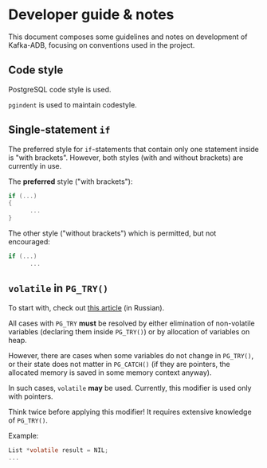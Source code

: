 # Developer guide & notes

This document composes some guidelines and notes on development of Kafka-ADB, focusing on conventions used in the project.


## Code style
PostgreSQL code style is used.

`pgindent` is used to maintain codestyle.


## Single-statement `if`
The preferred style for `if`-statements that contain only one statement inside is "with brackets". However, both styles (with and without brackets) are currently in use.

The **preferred** style ("with brackets"):
```c
if (...)
{
      ...
}
```

The other style ("without brackets") which is permitted, but not encouraged:
```c
if (...)
      ...
```


## `volatile` in `PG_TRY()`
To start with, check out [this article](https://wiki.adsw.io/doku.php?id=projects:adb:%D0%BE%D1%88%D0%B8%D0%B1%D0%BA%D0%B0_%D0%BF%D1%80%D0%B8_%D0%B8%D1%81%D0%BF%D0%BE%D0%BB%D1%8C%D0%B7%D0%BE%D0%B2%D0%B0%D0%BD%D0%B8%D0%B8_pg_try) (in Russian).

All cases with `PG_TRY` **must** be resolved by either elimination of non-volatile variables (declaring them inside `PG_TRY()`) or by allocation of variables on heap.

However, there are cases when some variables do not change in `PG_TRY()`, or their state does not matter in `PG_CATCH()` (if they are pointers, the allocated memory is saved in some memory context anyway).

In such cases, `volatile` **may** be used. Currently, this modifier is used only with pointers. 

Think twice before applying this modifier! It requires extensive knowledge of `PG_TRY()`.

Example:
```c
List *volatile result = NIL;
...
```
